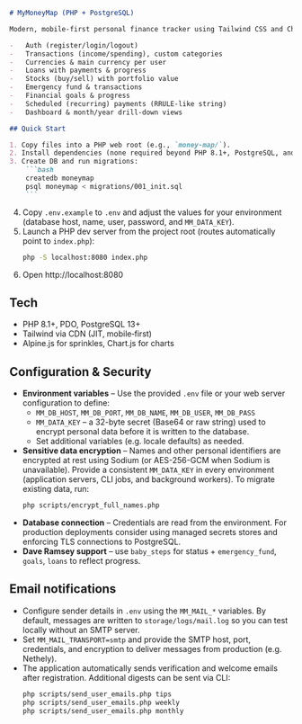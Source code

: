 ````md
# MyMoneyMap (PHP + PostgreSQL)

Modern, mobile‑first personal finance tracker using Tailwind CSS and Chart.js. Supports Dave Ramsey’s Baby Steps via dedicated tables and UI hooks. Includes:

-   Auth (register/login/logout)
-   Transactions (income/spending), custom categories
-   Currencies & main currency per user
-   Loans with payments & progress
-   Stocks (buy/sell) with portfolio value
-   Emergency fund & transactions
-   Financial goals & progress
-   Scheduled (recurring) payments (RRULE-like string)
-   Dashboard & month/year drill‑down views

## Quick Start

1. Copy files into a PHP web root (e.g., `money-map/`).
2. Install dependencies (none required beyond PHP 8.1+, PostgreSQL, and internet access for CDNs).
3. Create DB and run migrations:
    ```bash
    createdb moneymap
    psql moneymap < migrations/001_init.sql
    ```
````

4. Copy `.env.example` to `.env` and adjust the values for your environment (database host, name, user, password, and `MM_DATA_KEY`).
5. Launch a PHP dev server from the project root (routes automatically point to `index.php`):
    ```bash
    php -S localhost:8080 index.php
    ```
6. Open http://localhost:8080

## Tech

-   PHP 8.1+, PDO, PostgreSQL 13+
-   Tailwind via CDN (JIT, mobile‑first)
-   Alpine.js for sprinkles, Chart.js for charts

## Configuration & Security

-   **Environment variables** – Use the provided `.env` file or your web server configuration to define:
    -   `MM_DB_HOST`, `MM_DB_PORT`, `MM_DB_NAME`, `MM_DB_USER`, `MM_DB_PASS`
    -   `MM_DATA_KEY` – a 32-byte secret (Base64 or raw string) used to encrypt personal data before it is written to the database.
    -   Set additional variables (e.g. locale defaults) as needed.
-   **Sensitive data encryption** – Names and other personal identifiers are encrypted at rest using Sodium (or AES-256-GCM when Sodium is unavailable). Provide a consistent `MM_DATA_KEY` in every environment (application servers, CLI jobs, and background workers). To migrate existing data, run:
    ```bash
    php scripts/encrypt_full_names.php
    ```
-   **Database connection** – Credentials are read from the environment. For production deployments consider using managed secrets stores and enforcing TLS connections to PostgreSQL.
-   **Dave Ramsey support** – use `baby_steps` for status + `emergency_fund`, `goals`, `loans` to reflect progress.

## Email notifications

-   Configure sender details in `.env` using the `MM_MAIL_*` variables. By default, messages are written to `storage/logs/mail.log` so you can test locally without an SMTP server.
-   Set `MM_MAIL_TRANSPORT=smtp` and provide the SMTP host, port, credentials, and encryption to deliver messages from production (e.g. Nethely).
-   The application automatically sends verification and welcome emails after registration. Additional digests can be sent via CLI:
    ```bash
    php scripts/send_user_emails.php tips
    php scripts/send_user_emails.php weekly
    php scripts/send_user_emails.php monthly
    ```

```
